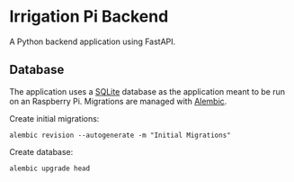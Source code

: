 # Irrigation Pi Backend

A Python backend application using FastAPI.

## Database
The application uses a [SQLite](https://www.sqlite.org/) database as the application meant to be run on an Raspberry Pi.
Migrations are managed with [Alembic](https://alembic.sqlalchemy.org/).

Create initial migrations:
```shell
alembic revision --autogenerate -m "Initial Migrations"
```
Create database:
```shell
alembic upgrade head
```
